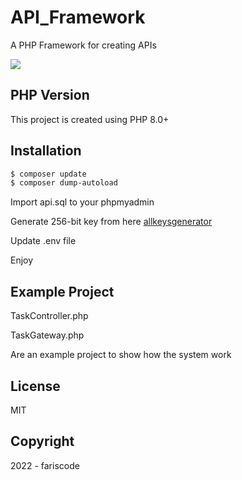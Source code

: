 # API_Framework

A PHP Framework for creating APIs

<a href="http://jwt.io">
  <img src="http://jwt.io/img/badge-compatible.svg" />
</a>

## PHP Version

This project is created using PHP 8.0+

## Installation

```bash
$ composer update
$ composer dump-autoload
```

Import api.sql to your phpmyadmin

Generate 256-bit key from here [allkeysgenerator](https://www.allkeysgenerator.com/Random/Security-Encryption-Key-Generator.aspx)

Update .env file

Enjoy

## Example Project

TaskController.php

TaskGateway.php

Are an example project to show how the system work

## License

MIT

## Copyright

2022 - fariscode
